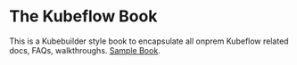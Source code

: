 # The Kubeflow Book

This is a Kubebuilder style book to encapsulate all onprem Kubeflow related docs, FAQs, walkthroughs.
[Sample Book](https://rust-lang.github.io/mdBook/).